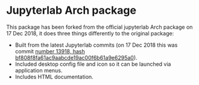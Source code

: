 # Jupyterlab Arch package
This package has been forked from the official jupyterlab Arch package on 17 Dec 2018, it does three things differently to the original package:

* Built from the latest Jupyterlab commits (on 17 Dec 2018 this was commit [number 13918, hash bf808f8fa61ac9aabcde19ac00f6b61a9e6295a0](https://github.com/jupyterlab/jupyterlab/tree/bf808f8fa61ac9aabcde19ac00f6b61a9e6295a0)). 
* Included desktop config file and icon so it can be launched via application menus.
* Includes HTML documentation.
